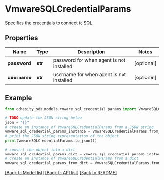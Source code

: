 # VmwareSQLCredentialParams

Specifies the credentials to connect to SQL.

## Properties

Name | Type | Description | Notes
------------ | ------------- | ------------- | -------------
**password** | **str** |  password for when agent is not installed | [optional] 
**username** | **str** |  username for when agent is not installed | [optional] 

## Example

```python
from cohesity_sdk.models.vmware_sql_credential_params import VmwareSQLCredentialParams

# TODO update the JSON string below
json = "{}"
# create an instance of VmwareSQLCredentialParams from a JSON string
vmware_sql_credential_params_instance = VmwareSQLCredentialParams.from_json(json)
# print the JSON string representation of the object
print(VmwareSQLCredentialParams.to_json())

# convert the object into a dict
vmware_sql_credential_params_dict = vmware_sql_credential_params_instance.to_dict()
# create an instance of VmwareSQLCredentialParams from a dict
vmware_sql_credential_params_from_dict = VmwareSQLCredentialParams.from_dict(vmware_sql_credential_params_dict)
```
[[Back to Model list]](../README.md#documentation-for-models) [[Back to API list]](../README.md#documentation-for-api-endpoints) [[Back to README]](../README.md)


